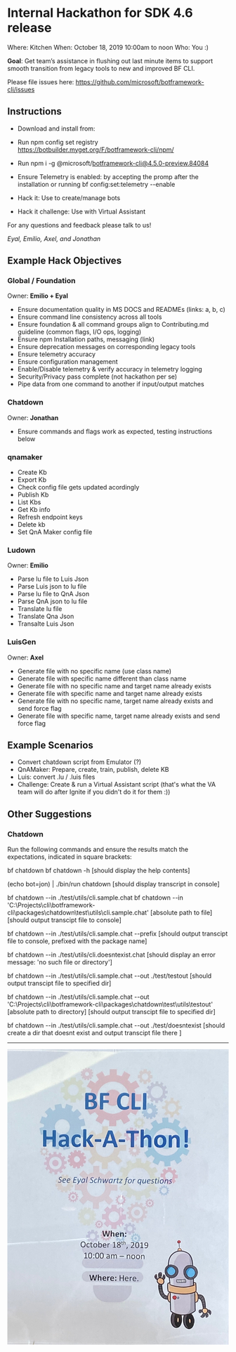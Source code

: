 # Internal Hackathon for SDK 4.6 release

Where: Kitchen
When: October 18, 2019 10:00am to noon
Who: You :)

**Goal**: Get team’s assistance in flushing out last minute items to support smooth transition from legacy tools to new and improved BF CLI.


Please file issues here: https://github.com/microsoft/botframework-cli/issues

## Instructions
* Download and install from: 
* Run npm config set registry https://botbuilder.myget.org/F/botframework-cli/npm/
* Run npm i -g @microsoft/botframework-cli@4.5.0-preview.84084

* Ensure Telemetry is enabled: by accepting the promp after the installation or running bf config:set:telemetry --enable
* Hack it: Use to create/manage bots
* Hack it challenge: Use with Virtual Assistant

For any questions and feedback please talk to us!

_Eyal, Emilio, Axel, and Jonathan_

## Example Hack Objectives

### Global / Foundation
Owner: **Emilio + Eyal**
* Ensure documentation quality in MS DOCS and READMEs (links: a, b, c)
* Ensure command line consistency across all tools
* Ensure foundation & all command groups align to Contributing.md guideline (common flags, I/O ops, logging)
* Ensure npm Installation paths, messaging (link)
* Ensure deprecation messages on corresponding legacy tools
* Ensure telemetry accuracy
* Ensure configuration management 
* Enable/Disable telemetry & verify accuracy in telemetry logging
* Security/Privacy pass complete (not hackathon per se)
* Pipe data from one command to another if input/output matches

### Chatdown
Owner: **Jonathan**
* Ensure commands and flags work as expected, testing instructions below

### qnamaker

* Create Kb
* Export Kb
* Check config file gets updated acordingly
* Publish Kb
* List Kbs
* Get Kb info
* Refresh endpoint keys
* Delete kb
* Set QnA Maker config file

### Ludown
Owner: **Emilio**

* Parse lu file to Luis Json
* Parse Luis json to lu file
* Parse lu file to QnA Json
* Parse QnA json to lu file
* Translate lu file
* Translate Qna Json
* Transalte Luis Json
 
### LuisGen
Owner: **Axel**

* Generate file with no specific name (use class name)
* Generate file with specific name different than class name
* Generate file with no specific name and target name already exists
* Generate file with specific name and target name already exists
* Generate file with no specific name, target name already exists and send force flag
* Generate file with specific name, target name already exists and send force flag

## Example Scenarios

* Convert chatdown script from Emulator (?)
* QnAMaker: Prepare, create, train, publish, delete KB
* Luis: convert .lu / .luis files
* Challenge: Create & run a Virtual Assistant script  (that's what the VA team will do after Ignite if you didn't do it for them :))

## Other Suggestions

### Chatdown

Run the following commands and ensure the results match the expectations, indicated in square brackets:
	
bf chatdown
bf chatdown -h
[should display the help contents]
	
(echo bot=jon) | ./bin/run chatdown
[should display transcript in console]
	
bf chatdown --in ./test/utils/cli.sample.chat
bf chatdown --in 'C:\Projects\cli\botframework-cli\packages\chatdown\test\utils\cli.sample.chat' [absolute path to file]
[should output transcipt file to console]
	
bf chatdown --in ./test/utils/cli.sample.chat --prefix
[should output transcipt file to console, prefixed with the package name]
	
bf chatdown --in ./test/utils/cli.doesntexist.chat 
[should display an error message: 'no such file or directory']
	
bf chatdown --in ./test/utils/cli.sample.chat --out ./test/testout 
[should output transcipt file to specified dir]
	
bf chatdown --in ./test/utils/cli.sample.chat --out 'C:\Projects\cli\botframework-cli\packages\chatdown\test\utils\testout' [absolute path to directory]
[should output transcipt file to specified dir]
	
bf chatdown --in ./test/utils/cli.sample.chat --out ./test/doesntexist
[should create a dir that doesnt exist and output transcipt file there ]

---
<img src="https://github.com/microsoft/botframework-cli/blob/esbfclispec2/BF%20CLI%20Hackathon%20Flyer.jpg"
     alt="Bot Framework CLI Hackathon"
     style="float: left; margin-right: 10px;" />
     

